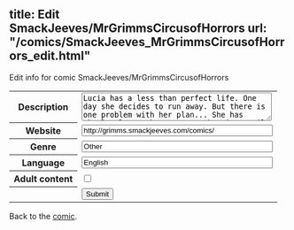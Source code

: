 title: Edit SmackJeeves/MrGrimmsCircusofHorrors
url: "/comics/SmackJeeves_MrGrimmsCircusofHorrors_edit.html"
---
Edit info for comic SmackJeeves/MrGrimmsCircusofHorrors

<form name="comic" action="http://gaepostmail.appspot.com/comic/" method="post">
<table class="comicinfo">
<tr>
<th>Description</th><td><textarea name="description" cols="40" rows="3">Lucia has a less than perfect life. One day she decides to run away. But there is one problem with her plan... She has absolutely no where to go. That is, until a strange flyer smacks her in the face. &quot;A freak show huh? I've never been to a circus before.&quot; Rated PG 13. Contains: Violence, some crude humor, blood, some romance.... Later.... This comic is boyXgirl. Reads right to left.</textarea></td>
</tr>
<tr>
<th>Website</th><td><input type="text" name="url" value="http://grimms.smackjeeves.com/comics/" size="40"/></td>
</tr>
<tr>
<th>Genre</th><td><input type="text" name="genre" value="Other" size="40"/></td>
</tr>
<tr>
<th>Language</th><td><input type="text" name="language" value="English" size="40"/></td>
</tr>
<tr>
<th>Adult content</th><td><input type="checkbox" name="adult" value="adult" /></td>
</tr>
<tr>
<th></th><td>
<input type="hidden" name="comic" value="SmackJeeves_MrGrimmsCircusofHorrors" />
<input type="submit" name="submit" value="Submit" />
</td>
</tr>
</table>
</form>

Back to the [comic](SmackJeeves_MrGrimmsCircusofHorrors.html).
